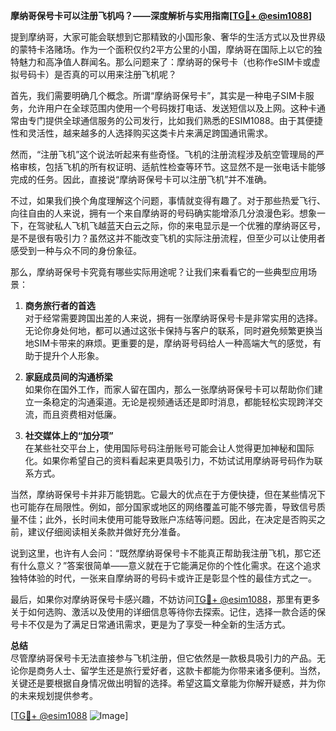 **摩纳哥保号卡可以注册飞机吗？——深度解析与实用指南[[TG💪+ @esim1088](https://t.me/s/esim1088)]**

提到摩纳哥，大家可能会联想到它那精致的小国形象、奢华的生活方式以及世界级的蒙特卡洛赌场。作为一个面积仅约2平方公里的小国，摩纳哥在国际上以它的独特魅力和高净值人群闻名。那么问题来了：摩纳哥的保号卡（也称作eSIM卡或虚拟号码卡）是否真的可以用来注册飞机呢？

首先，我们需要明确几个概念。所谓“摩纳哥保号卡”，其实是一种电子SIM卡服务，允许用户在全球范围内使用一个号码拨打电话、发送短信以及上网。这种卡通常由专门提供全球通信服务的公司发行，比如我们熟悉的ESIM1088。由于其便捷性和灵活性，越来越多的人选择购买这类卡片来满足跨国通讯需求。

然而，“注册飞机”这个说法听起来有些奇怪。飞机的注册流程涉及航空管理局的严格审核，包括飞机的所有权证明、适航性检查等环节。这显然不是一张电话卡能够完成的任务。因此，直接说“摩纳哥保号卡可以注册飞机”并不准确。

不过，如果我们换个角度理解这个问题，事情就变得有趣了。对于那些热爱飞行、向往自由的人来说，拥有一个来自摩纳哥的号码确实能增添几分浪漫色彩。想象一下，在驾驶私人飞机飞越蓝天白云之际，你的来电显示是一个优雅的摩纳哥区号，是不是很有吸引力？虽然这并不能改变飞机的实际注册流程，但至少可以让使用者感受到一种与众不同的身份象征。

那么，摩纳哥保号卡究竟有哪些实际用途呢？让我们来看看它的一些典型应用场景：

1. **商务旅行者的首选**  
   对于经常需要跨国出差的人来说，拥有一张摩纳哥保号卡是非常实用的选择。无论你身处何地，都可以通过这张卡保持与客户的联系，同时避免频繁更换当地SIM卡带来的麻烦。更重要的是，摩纳哥号码给人一种高端大气的感觉，有助于提升个人形象。

2. **家庭成员间的沟通桥梁**  
   如果你在国外工作，而家人留在国内，那么一张摩纳哥保号卡可以帮助你们建立一条稳定的沟通渠道。无论是视频通话还是即时消息，都能轻松实现跨洋交流，而且资费相对低廉。

3. **社交媒体上的“加分项”**  
   在某些社交平台上，使用国际号码注册账号可能会让人觉得更加神秘和国际化。如果你希望自己的资料看起来更具吸引力，不妨试试用摩纳哥号码作为联系方式。

当然，摩纳哥保号卡并非万能钥匙。它最大的优点在于方便快捷，但在某些情况下也可能存在局限性。例如，部分国家或地区的网络覆盖可能不够完善，导致信号质量不佳；此外，长时间未使用可能导致账户冻结等问题。因此，在决定是否购买之前，建议仔细阅读相关条款并做好充分准备。

说到这里，也许有人会问：“既然摩纳哥保号卡不能真正帮助我注册飞机，那它还有什么意义？”答案很简单——意义就在于它能满足你的个性化需求。在这个追求独特体验的时代，一张来自摩纳哥的号码卡或许正是彰显个性的最佳方式之一。

最后，如果你对摩纳哥保号卡感兴趣，不妨访问[TG💪+ @esim1088](https://t.me/s/esim1088)，那里有更多关于如何选购、激活以及使用的详细信息等待你去探索。记住，选择一款合适的保号卡不仅是为了满足日常通讯需求，更是为了享受一种全新的生活方式。

**总结**  
尽管摩纳哥保号卡无法直接参与飞机注册，但它依然是一款极具吸引力的产品。无论你是商务人士、留学生还是旅行爱好者，这款卡都能为你带来诸多便利。当然，关键还是要根据自身情况做出明智的选择。希望这篇文章能为你解开疑惑，并为你的未来规划提供参考。

[[TG💪+ @esim1088](https://t.me/s/esim1088) ![Image](https://i.postimg.cc/4NQfJmqS/Snipaste-2025-05-13-00-14-12.png)]